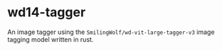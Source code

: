 # wd14-tagger

An image tagger using the `SmilingWolf/wd-vit-large-tagger-v3` image tagging model written in rust.
